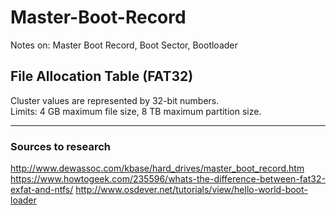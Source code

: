 # Master-Boot-Record
Notes on: Master Boot Record, Boot Sector, Bootloader

## File Allocation Table (FAT32)
Cluster values are represented by 32-bit numbers.  
Limits: 4 GB maximum file size, 8 TB maximum partition size.  


---
### Sources to research
http://www.dewassoc.com/kbase/hard_drives/master_boot_record.htm
https://www.howtogeek.com/235596/whats-the-difference-between-fat32-exfat-and-ntfs/
http://www.osdever.net/tutorials/view/hello-world-boot-loader
